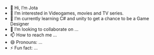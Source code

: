 - 👋 Hi, I’m Jota
- 👀 I’m interested in Videogames, movies and TV series.
- 🌱 I’m currently learning C# and unity to get a chance to be a Game Designer 
- 💞️ I’m looking to collaborate on ...
- 📫 How to reach me ...
- 😄 Pronouns: ...
- ⚡ Fun fact: ...

<!---
Jotacio/Jotacio is a ✨ special ✨ repository because its `README.md` (this file) appears on your GitHub profile.
You can click the Preview link to take a look at your changes.
--->
